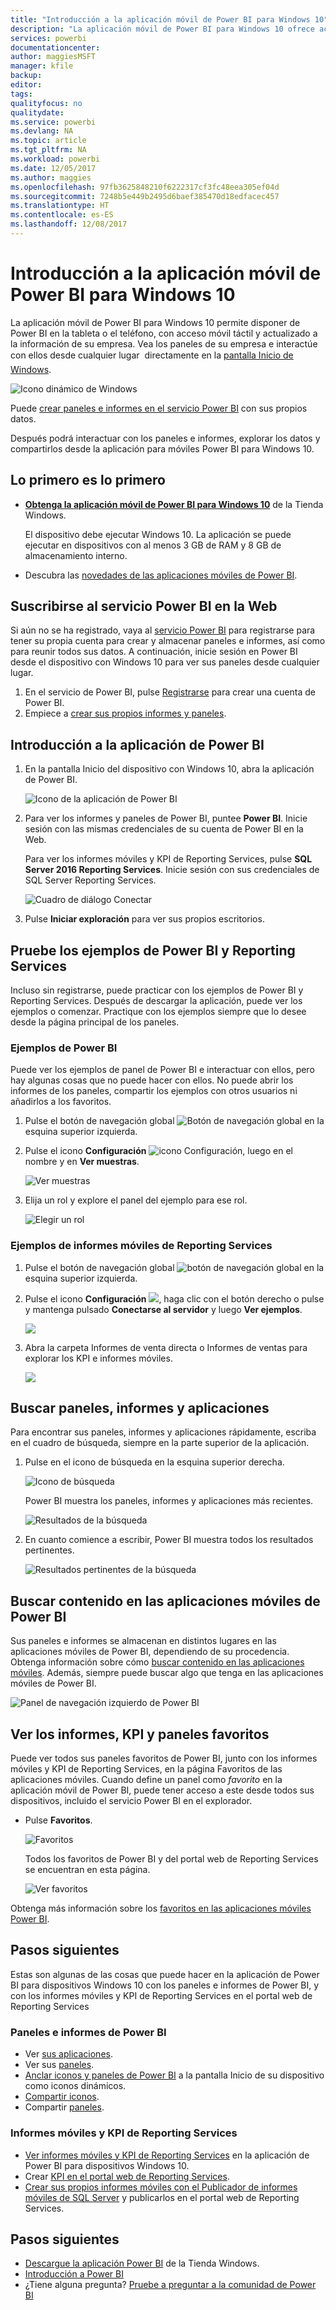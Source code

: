 ```yaml
---
title: "Introducción a la aplicación móvil de Power BI para Windows 10"
description: "La aplicación móvil de Power BI para Windows 10 ofrece acceso móvil actualizado y táctil a la información empresarial en su tableta o teléfono."
services: powerbi
documentationcenter: 
author: maggiesMSFT
manager: kfile
backup: 
editor: 
tags: 
qualityfocus: no
qualitydate: 
ms.service: powerbi
ms.devlang: NA
ms.topic: article
ms.tgt_pltfrm: NA
ms.workload: powerbi
ms.date: 12/05/2017
ms.author: maggies
ms.openlocfilehash: 97fb3625848210f6222317cf3fc48eea305ef04d
ms.sourcegitcommit: 7248b5e449b2495d6baef385470d18edfacec457
ms.translationtype: HT
ms.contentlocale: es-ES
ms.lasthandoff: 12/08/2017
---
```

# <a name="get-started-with-the-power-bi-mobile-app-for-windows-10"></a>Introducción a la aplicación móvil de Power BI para Windows 10
La aplicación móvil de Power BI para Windows 10 permite disponer de Power BI en la tableta o el teléfono, con acceso móvil táctil y actualizado a la información de su empresa. Vea los paneles de su empresa e interactúe con ellos desde cualquier lugar &#151; directamente en la [pantalla Inicio de Windows](mobile-pin-dashboard-start-screen-windows-10-phone-app.md).

![Icono dinámico de Windows](media/mobile-windows-10-phone-app-get-started/pbi_win10_livetile.gif)

Puede [crear paneles e informes en el servicio Power BI](service-get-started.md) con sus propios datos. 

Después podrá interactuar con los paneles e informes, explorar los datos y compartirlos desde la aplicación para móviles Power BI para Windows 10.

## <a name="first-things-first"></a>Lo primero es lo primero
* [**Obtenga la aplicación móvil de Power BI para Windows 10**](http://go.microsoft.com/fwlink/?LinkID=526478) de la Tienda Windows.
  
  El dispositivo debe ejecutar Windows 10. La aplicación se puede ejecutar en dispositivos con al menos 3 GB de RAM y 8 GB de almacenamiento interno.
   
* Descubra las [novedades de las aplicaciones móviles de Power BI](mobile-whats-new-in-the-mobile-apps.md).

## <a name="sign-up-for-the-power-bi-service-on-the-web"></a>Suscribirse al servicio Power BI en la Web
Si aún no se ha registrado, vaya al [servicio Power BI](http://powerbi.com/) para registrarse para tener su propia cuenta para crear y almacenar paneles e informes, así como para reunir todos sus datos. A continuación, inicie sesión en Power BI desde el dispositivo con Windows 10 para ver sus paneles desde cualquier lugar.

1. En el servicio de Power BI, pulse [Registrarse](http://go.microsoft.com/fwlink/?LinkID=513879) para crear una cuenta de Power BI.
2. Empiece a [crear sus propios informes y paneles](service-get-started.md).

## <a name="get-started-with-the-power-bi-app"></a>Introducción a la aplicación de Power BI
1. En la pantalla Inicio del dispositivo con Windows 10, abra la aplicación de Power BI.
   
   ![Icono de la aplicación de Power BI](media/mobile-windows-10-phone-app-get-started/pbi_win10ph_appiconsm.png)
2. Para ver los informes y paneles de Power BI, puntee **Power BI**. Inicie sesión con las mismas credenciales de su cuenta de Power BI en la Web. 
   
   Para ver los informes móviles y KPI de Reporting Services, pulse **SQL Server 2016 Reporting Services**. Inicie sesión con sus credenciales de SQL Server Reporting Services.
   
   ![Cuadro de diálogo Conectar](media/mobile-windows-10-phone-app-get-started/power-bi-windows-10-connect.png)
3. Pulse **Iniciar exploración**  para ver sus propios escritorios.

## <a name="try-the-power-bi-and-reporting-services-samples"></a>Pruebe los ejemplos de Power BI y Reporting Services
Incluso sin registrarse, puede practicar con los ejemplos de Power BI y Reporting Services. Después de descargar la aplicación, puede ver los ejemplos o comenzar. Practique con los ejemplos siempre que lo desee desde la página principal de los paneles.

### <a name="power-bi-samples"></a>Ejemplos de Power BI
Puede ver los ejemplos de panel de Power BI e interactuar con ellos, pero hay algunas cosas que no puede hacer con ellos. No puede abrir los informes de los paneles, compartir los ejemplos con otros usuarios ni añadirlos a los favoritos.

1. Pulse el botón de navegación global ![Botón de navegación global](media/mobile-windows-10-phone-app-get-started/power-bi-windows-10-navigation-icon.png) en la esquina superior izquierda.
2. Pulse el icono **Configuración** ![icono Configuración](media/mobile-windows-10-phone-app-get-started/power-bi-win10-settings-icon.png), luego en el nombre y en **Ver muestras**.
   
   ![Ver muestras](media/mobile-windows-10-phone-app-get-started/power-bi-win10-view-samples.png)
3. Elija un rol y explore el panel del ejemplo para ese rol.  
   
   ![Elegir un rol](media/mobile-windows-10-phone-app-get-started/power-bi-win10-samples.png)

### <a name="reporting-services-mobile-report-samples"></a>Ejemplos de informes móviles de Reporting Services
1. Pulse el botón de navegación global ![botón de navegación global](media/mobile-windows-10-phone-app-get-started/power-bi-windows-10-navigation-icon.png) en la esquina superior izquierda.
2. Pulse el icono **Configuración** ![](media/mobile-windows-10-phone-app-get-started/power-bi-win10-settings-icon.png), haga clic con el botón derecho o pulse y mantenga pulsado **Conectarse al servidor** y luego **Ver ejemplos**.
   
   ![](media/mobile-windows-10-phone-app-get-started/power-bi-win10-connect-ssrs-samples.png)
3. Abra la carpeta Informes de venta directa o Informes de ventas para explorar los KPI e informes móviles.
   
   ![](media/mobile-windows-10-phone-app-get-started/power-bi-win10-ssrs-sample-kpis.png)

## <a name="search-for-dashboards-reports-and-apps"></a>Buscar paneles, informes y aplicaciones
Para encontrar sus paneles, informes y aplicaciones rápidamente, escriba en el cuadro de búsqueda, siempre en la parte superior de la aplicación.

1. Pulse en el icono de búsqueda en la esquina superior derecha.
   
   ![Icono de búsqueda](media/mobile-windows-10-phone-app-get-started/pbi_win10ph_searchbarbrdr.png)
   
   Power BI muestra los paneles, informes y aplicaciones más recientes.
   
   ![Resultados de la búsqueda](media/mobile-windows-10-phone-app-get-started/pbi_win10_searchrecent.png)
2. En cuanto comience a escribir, Power BI muestra todos los resultados pertinentes.
   
   ![Resultados pertinentes de la búsqueda](media/mobile-windows-10-phone-app-get-started/pbi_win10_search_m.png)

## <a name="find-your-content-in-the-power-bi-mobile-apps"></a>Buscar contenido en las aplicaciones móviles de Power BI
Sus paneles e informes se almacenan en distintos lugares en las aplicaciones móviles de Power BI, dependiendo de su procedencia. Obtenga información sobre cómo [buscar contenido en las aplicaciones móviles](mobile-apps-find-content-mobile-devices.md). Además, siempre puede buscar algo que tenga en las aplicaciones móviles de Power BI. 

![Panel de navegación izquierdo de Power BI](media/mobile-windows-10-phone-app-get-started/power-bi-win10-left-nav.png)

## <a name="view-your-favorite-dashboards-kpis-and-reports"></a>Ver los informes, KPI y paneles favoritos
Puede ver todos sus paneles favoritos de Power BI, junto con los informes móviles y KPI de Reporting Services, en la página Favoritos de las aplicaciones móviles. Cuando define un panel como *favorito* en la aplicación móvil de Power BI, puede tener acceso a este desde todos sus dispositivos, incluido el servicio Power BI en el explorador. 

* Pulse **Favoritos**.
  
   ![Favoritos](media/mobile-windows-10-phone-app-get-started/power-bi-win10-favorite-menu.png)
  
   Todos los favoritos de Power BI y del portal web de Reporting Services se encuentran en esta página.
  
   ![Ver favoritos](media/mobile-windows-10-phone-app-get-started/power-bi-win10-favorites.png)

Obtenga más información sobre los [favoritos en las aplicaciones móviles Power BI](mobile-apps-favorites.md).

## <a name="next-steps"></a>Pasos siguientes
Estas son algunas de las cosas que puede hacer en la aplicación de Power BI para dispositivos Windows 10 con los paneles e informes de Power BI, y con los informes móviles y KPI de Reporting Services en el portal web de Reporting Services

### <a name="power-bi-dashboards-and-reports"></a>Paneles e informes de Power BI
* Ver [sus aplicaciones](service-install-use-apps.md).
* Ver sus [paneles](mobile-apps-view-dashboard.md).
* [Anclar iconos y paneles de Power BI](mobile-pin-dashboard-start-screen-windows-10-phone-app.md) a la pantalla Inicio de su dispositivo como iconos dinámicos.
* [Compartir iconos](mobile-share-tile-windows-10-phone-app.md).
* Compartir [paneles](mobile-share-dashboard-from-the-mobile-apps.md).

### <a name="reporting-services-mobile-reports-and-kpis"></a>Informes móviles y KPI de Reporting Services
* [Ver informes móviles y KPI de Reporting Services](mobile-app-windows-10-ssrs-kpis-mobile-reports.md) en la aplicación de Power BI para dispositivos Windows 10.
* Crear [KPI en el portal web de Reporting Services](https://msdn.microsoft.com/library/mt683632.aspx).
* [Crear sus propios informes móviles con el Publicador de informes móviles de SQL Server](https://msdn.microsoft.com/library/mt652547.aspx) y publicarlos en el portal web de Reporting Services.

## <a name="next-steps"></a>Pasos siguientes
* [Descargue la aplicación Power BI](http://go.microsoft.com/fwlink/?LinkID=526478) de la Tienda Windows.  
* [Introducción a Power BI](service-get-started.md)
* ¿Tiene alguna pregunta? [Pruebe a preguntar a la comunidad de Power BI](http://community.powerbi.com/)

